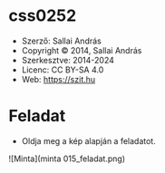 # css0252

* Szerző: Sallai András
* Copyright © 2014, Sallai András
* Szerkesztve: 2014-2024
* Licenc: CC BY-SA 4.0
* Web: https://szit.hu

# Feladat

* Oldja meg a kép alapján a feladatot.

![Minta](minta 015_feladat.png)

